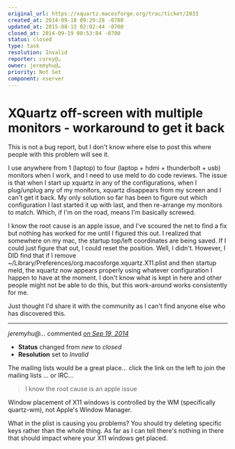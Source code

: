 ```yaml
---
original_url: https://xquartz.macosforge.org/trac/ticket/2033
created_at: 2014-09-18 09:29:28 -0700
updated_at: 2015-08-13 02:02:44 -0700
closed_at: 2014-09-19 00:53:04 -0700
status: closed
type: task
resolution: Invalid
reporter: corey@…
owner: jeremyhu@…
priority: Not Set
component: xserver
---
```


XQuartz off-screen with multiple monitors - workaround to get it back
=====================================================================


This is not a bug report, but I don't know where else to post this where people with this problem will see it.

I use anywhere from 1 (laptop) to four (laptop + hdmi + thunderbolt + usb) monitors when I work, and I need to use meld to do code reviews. The issue is that when I start up xquartz in any of the configurations, when I plug/unplug any of my monitors, xquartz disappears from my screen and I can't get it back. My only solution so far has been to figure out which configuration I last started it up with last, and then re-arrange my monitors to match. Which, if I'm on the road, means I'm basically screwed.

I know the root cause is an apple issue, and I've scoured the net to find a fix but nothing has worked for me until I figured this out. I realized that somewhere on my mac, the startup top/left coordinates are being saved. If I could just figure that out, I could reset the position. Well, I didn't. However, I DID find that if I remove ~/Library/Preferences/org.macosforge.xquartz.X11.plist and then startup meld, the xquartz now appears properly using whatever configuration I happen to have at the moment. I don't know what is kept in here and other people might not be able to do this, but this work-around works consistently for me.

Just thought I'd share it with the community as I can't find anyone else who has discovered this.



---

*jeremyhu@…* commented *[on Sep 19, 2014](https://xquartz.macosforge.org/trac/ticket/2033#comment:1 "September 19, 2014 at 12:53 AM PDT")*

-   **Status** changed from *new* to *closed*
-   **Resolution** set to *Invalid*

The mailing lists would be a great place... click the link on the left to join the mailing lists ... or IRC...

> I know the root cause is an apple issue

Window placement of X11 windows is controlled by the WM (specifically quartz-wm), not Apple's Window Manager.

What in the plist is causing you problems? You should try deleting specific keys rather than the whole thing. As far as I can tell there's nothing in there that should impact where your X11 windows get placed.



